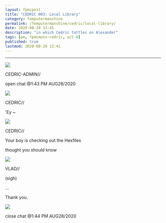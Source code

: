 ```yaml
---
layout: fpmcpost
title: "CEDRIC 003: Local Library"
category: femputermanchine
permalink: /femputermanchine/cedric/local-library/
date: 2020-08-28 13:41
description: "in which Cedric tattles on Alexander"
tags: [pm, fpmcmain-cedric, act-0]
published: true
lastmod: 2020-08-28 13:41
---
```

[//]: # ( 10/15/21  -linkout removed)
[//]: # ( 11/03/21  -in which description added)

*****

<div class="chat-box">
<img src="{{ site.url }}/assets/tb/cedric-calling.jpg" class="chat-portrait" />
<p class="ppl-sez">CEDRIC-ADMIN//</p>
<p class="ppl-sez">open chat @1:43 PM AUG28/2020</p>
</div>

<div class="chat-box">
<img src="{{ site.url }}/assets/tb/cedric.jpg" class="chat-portrait" />
<p class="ppl-sez">CEDRIC//</p>
<p class="ppl-sez">'Ey ~</p>
</div>

<div class="chat-box">
<img src="{{ site.url }}/assets/tb/cedric.jpg" class="chat-portrait" />
<p class="ppl-sez">CEDRIC//</p>
<p class="ppl-sez">Your boy is checking out the Hexfiles</p>
<p class="ppl-sez">thought you should know</p>
</div>

<div class="chat-box">
<img src="{{ site.url }}/assets/tb/vlad-conf.jpg" class="chat-portrait" />
<p class="ppl-sez">VLAD//</p>
<p class="ppl-sez">(sigh)</p>
<p class="ppl-sez">...</p>
<p class="ppl-sez">Thank you.</p>
</div>

<div class="chat-box">
<img src="{{ site.url }}/assets/tb/foufle.jpg" class="chat-portrait" />
<p class="ppl-sez">close chat @1:44 PM AUG28/2020</p>
</div>



